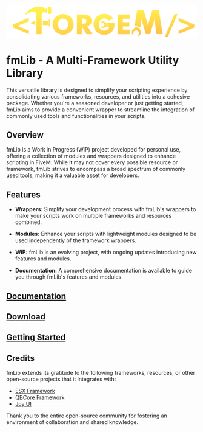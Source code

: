 ![ForgeM](web/src/assets/images/forgem.png)

# fmLib - A Multi-Framework Utility Library

This versatile library is designed to simplify your scripting experience by consolidating various frameworks, resources, and utilities into a cohesive package. 
Whether you're a seasoned developer or just getting started, fmLib aims to provide a convenient wrapper to streamline the integration of commonly used tools and functionalities in your scripts.

## Overview

fmLib is a Work in Progress (WiP) project developed for personal use, offering a collection of modules and wrappers designed to enhance scripting in FiveM.
While it may not cover every possible resource or framework, fmLib strives to encompass a broad spectrum of commonly used tools, making it a valuable asset for developers.

## Features

- **Wrappers:** Simplify your development process with fmLib's wrappers to make your scripts work on multiple frameworks and resources combined.

- **Modules:** Enhance your scripts with lightweight modules designed to be used independently of the framework wrappers.

- **WiP:** fmLib is an evolving project, with ongoing updates introducing new features and modules.

- **Documentation:** A comprehensive documentation is available to guide you through fmLib's features and modules.

## [Documentation](https://forgem.gitbook.io/)

## [Download](https://github.com/meesvrh/fmLib/releases/latest/download/fmLib.zip)

## [Getting Started](https://forgem.gitbook.io/forgem/fmlib/getting-started)

## Credits

fmLib extends its gratitude to the following frameworks, resources, or other open-source projects that it integrates with:

- [ESX Framework](https://github.com/esx-framework)
- [QBCore Framework](https://github.com/qbcore-framework)
- [Joy UI](https://mui.com/joy-ui/getting-started/)

Thank you to the entire open-source community for fostering an environment of collaboration and shared knowledge.